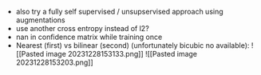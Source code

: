 - also try a fully self supervised / unsupservised approach using augmentations
- use another cross entropy instead of l2?
- nan in confidence matrix while training once
- Nearest (first) vs bilinear (second) (unfortunately bicubic no available):
![[Pasted image 20231228153133.png]]
![[Pasted image 20231228153203.png]]

